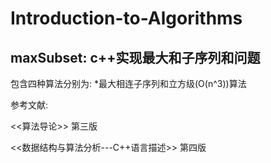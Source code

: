 # Introduction-to-Algorithms
## maxSubset: c++实现最大和子序列和问题
包含四种算法分别为: 
*最大相连子序列和立方级(O(n^3))算法

参考文献:

<<算法导论>> 第三版 

<<数据结构与算法分析---C++语言描述>> 第四版
